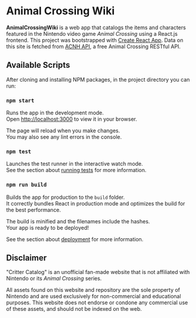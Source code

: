 # Animal Crossing Wiki

**AnimalCrossingWiki** is a web app that catalogs the items and characters featured in the Nintendo video game _Animal Crossing_ using a React.js frontend. This project was bootstrapped with [Create React App](https://github.com/facebook/create-react-app). Data on this site is fetched from [ACNH API](https://acnhapi.com/), a free Animal Crossing RESTful API.

## Available Scripts

After cloning and installing NPM packages, in the project directory you can run:

### `npm start`

Runs the app in the development mode.\
Open [http://localhost:3000](http://localhost:3000) to view it in your browser.

The page will reload when you make changes.\
You may also see any lint errors in the console.

### `npm test`

Launches the test runner in the interactive watch mode.\
See the section about [running tests](https://facebook.github.io/create-react-app/docs/running-tests) for more information.

### `npm run build`

Builds the app for production to the `build` folder.\
It correctly bundles React in production mode and optimizes the build for the best performance.

The build is minified and the filenames include the hashes.\
Your app is ready to be deployed!

See the section about [deployment](https://facebook.github.io/create-react-app/docs/deployment) for more information.

## Disclaimer

"Critter Catalog" is an unofficial fan-made website that is not affiliated with Nintendo or its _Animal Crossing_ series.

All assets found on this website and repository are the sole property of Nintendo and are used exclusively for non-commercial and educational purposes. This website does not endorse or condone any commercial use of these assets, and should not be indexed on the web.
